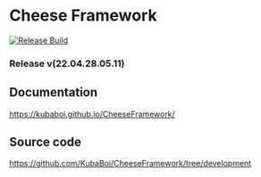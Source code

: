 # Cheese Framework

[![Release Build](https://github.com/KubaBoi/CheeseFramework/actions/workflows/realeaseDate.yml/badge.svg?branch=main)](https://github.com/KubaBoi/CheeseFramework/actions/workflows/realeaseDate.yml)

### Release v(22.04.28.05.11)

## Documentation

https://kubaboi.github.io/CheeseFramework/

## Source code

https://github.com/KubaBoi/CheeseFramework/tree/development